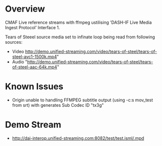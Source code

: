 # Overview

CMAF Live reference streams with ffmpeg ustilising 'DASH-IF Live Media Ingest
Protocol’ Interface 1. 

Tears of Steeel source media set to infinate loop being read from following sources:
- Video http://demo.unified-streaming.com/video/tears-of-steel/tears-of-steel-avc1-1500k.mp4"
- Audio "http://demo.unified-streaming.com/video/tears-of-steel/tears-of-steel-aac-64k.mp4"

# Known Issues
- Origin unable to handling FFMPEG subtitle output (using -c:s mov_test from srt) with generates Sub Codec ID "tx3g"

# Demo Stream
- http://dai-interop.unified-streaming.com:8082/test/test.isml/.mpd
